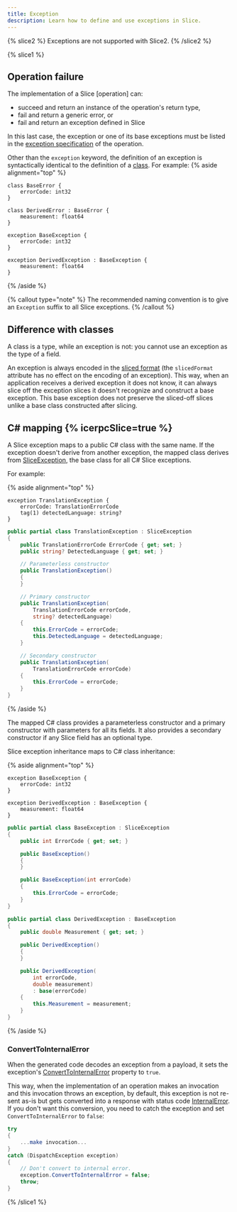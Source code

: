 ```yaml
---
title: Exception
description: Learn how to define and use exceptions in Slice.
---
```


{% slice2 %}
Exceptions are not supported with Slice2.
{% /slice2 %}

{% slice1 %}

## Operation failure

The implementation of a Slice [operation] can:

- succeed and return an instance of the operation's return type,
- fail and return a generic error, or
- fail and return an exception defined in Slice

In this last case, the exception or one of its base exceptions must be listed in the
[exception specification][exception-specification] of the operation.

Other than the `exception` keyword, the definition of an exception is syntactically identical to the definition of
a [class](class-types). For example:
{% aside alignment="top" %}

```slice
class BaseError {
    errorCode: int32
}

class DerivedError : BaseError {
    measurement: float64
}
```

```slice
exception BaseException {
    errorCode: int32
}

exception DerivedException : BaseException {
    measurement: float64
}
```

{% /aside %}

{% callout type="note" %}
The recommended naming convention is to give an `Exception` suffix to all Slice exceptions.
{% /callout %}

## Difference with classes

A class is a type, while an exception is not: you cannot use an exception as the type of a field.

An exception is always encoded in the [sliced format][sliced-format] (the `slicedFormat` attribute has no effect on
the encoding of an exception). This way, when an application receives a derived exception it does not know, it can
always slice off the exception slices it doesn't recognize and construct a base exception. This base exception does not
preserve the sliced-off slices unlike a base class constructed after slicing.

## C# mapping {% icerpcSlice=true %}

A Slice exception maps to a public C# class with the same name. If the exception doesn't derive from another exception,
the mapped class derives from [SliceException], the base class for all C# Slice exceptions.

For example:

{% aside alignment="top" %}

```slice
exception TranslationException {
    errorCode: TranslationErrorCode
    tag(1) detectedLanguage: string?
}
```

```csharp
public partial class TranslationException : SliceException
{
    public TranslationErrorCode ErrorCode { get; set; }
    public string? DetectedLanguage { get; set; }

    // Parameterless constructor
    public TranslationException()
    {
    }

    // Primary constructor
    public TranslationException(
        TranslationErrorCode errorCode,
        string? detectedLanguage)
    {
        this.ErrorCode = errorCode;
        this.DetectedLanguage = detectedLanguage;
    }

    // Secondary constructor
    public TranslationException(
        TranslationErrorCode errorCode)
    {
        this.ErrorCode = errorCode;
    }
}
```

{% /aside %}

The mapped C# class provides a parameterless constructor and a primary constructor with parameters for all its fields.
It also provides a secondary constructor if any Slice field has an optional type.

Slice exception inheritance maps to C# class inheritance:

{% aside alignment="top" %}

```slice
exception BaseException {
    errorCode: int32
}

exception DerivedException : BaseException {
    measurement: float64
}
```

```csharp
public partial class BaseException : SliceException
{
    public int ErrorCode { get; set; }

    public BaseException()
    {
    }

    public BaseException(int errorCode)
    {
        this.ErrorCode = errorCode;
    }
}

public partial class DerivedException : BaseException
{
    public double Measurement { get; set; }

    public DerivedException()
    {
    }

    public DerivedException(
        int errorCode,
        double measurement)
        : base(errorCode)
    {
        this.Measurement = measurement;
    }
}
```

{% /aside %}

### ConvertToInternalError

When the generated code decodes an exception from a payload, it sets the exception's
[ConvertToInternalError][convert-to-internal-error] property to `true`.

This way, when the implementation of an operation makes an invocation and this invocation throws an exception, by
default, this exception is not re-sent as-is but gets converted into a response with status code
[InternalError]. If you don't want this conversion, you need to catch the exception and set
`ConvertToInternalError` to `false`:

```csharp
try
{
    ...make invocation...
}
catch (DispatchException exception)
{
    // Don't convert to internal error.
    exception.ConvertToInternalError = false;
    throw;
}
```

[convert-to-internal-error]: csharp:IceRpc.DispatchException#IceRpc_DispatchException_ConvertToInternalError
[exception-specification]: operation#exception-specification
[sliced-format]: class-types#slicing

[SliceException]: csharp:ZeroC.Slice.SliceException
[InternalError]: csharp:IceRpc.StatusCode#IceRpc_StatusCode_InternalError

{% /slice1 %}

